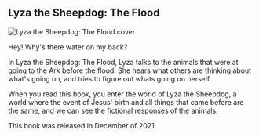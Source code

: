 ## Lyza the Sheepdog: The Flood

![Lyza the Sheepdog: The Flood cover](../assets/img/book2cover.png)

Hey! Why's there water on my back?  

In Lyza the Sheepdog: The Flood, Lyza talks to the animals that were at going to the Ark before the flood. She hears what others are thinking about what's going on, and tries to figure out whats going on herself.  

When you read this book, you enter the world of Lyza the Sheepdog, a world where the event of Jesus' birth and all things that came before are the same, and we can see the fictional responses of the animals.  

This book was released in December of 2021.